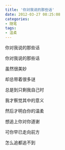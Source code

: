 ```yaml
---
title: '你对我说的那些话'
date: 2012-03-27 08:25:08
categories:
- 随笔
tags:
- 温柔
---
```


你对我说的那些话

<!-- more -->

你对我说的那些话

虽然很美妙

却总带着很多谜

总是到只剩我自己时

我才察觉其中的意义

然后才明白你的温柔

想追上你对你道谢

可你早已走向前方

怎么追都追不到
